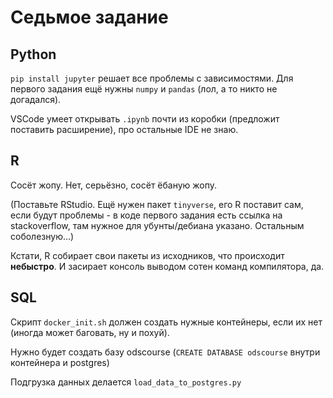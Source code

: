 # Седьмое задание

## Python
`pip install jupyter` решает все проблемы с зависимостями. Для первого задания ещё нужны `numpy` и `pandas` (лол, а то никто не догадался).

VSCode умеет открывать `.ipynb` почти из коробки (предложит поставить расширение), про остальные IDE не знаю.

## R
Сосёт жопу. Нет, серьёзно, сосёт ёбаную жопу.

(Поставьте RStudio. Ещё нужен пакет `tinyverse`, его R поставит сам, если будут проблемы - в коде первого задания есть ссылка на stackoverflow, там нужное для убунты/дебиана указано. Остальным соболезную...)

Кстати, R собирает свои пакеты из исходников, что происходит **небыстро**. И засирает консоль выводом сотен команд компилятора, да.

## SQL
Скрипт `docker_init.sh` должен создать нужные контейнеры, если их нет (иногда может баговать, ну и похуй).

Нужно будет создать базу odscourse (`CREATE DATABASE odscourse` внутри контейнера и postgres)

Подгрузка данных делается `load_data_to_postgres.py`
